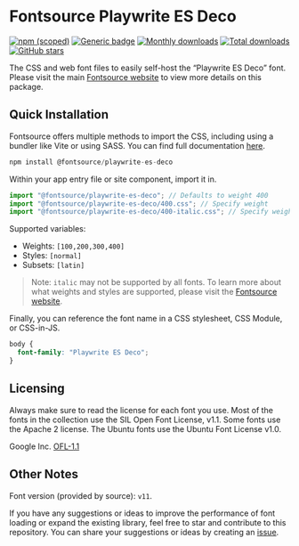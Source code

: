 # Fontsource Playwrite ES Deco

[![npm (scoped)](https://img.shields.io/npm/v/@fontsource/playwrite-es-deco?color=brightgreen)](https://www.npmjs.com/package/@fontsource/playwrite-es-deco) [![Generic badge](https://img.shields.io/badge/fontsource-passing-brightgreen)](https://github.com/fontsource/fontsource) [![Monthly downloads](https://badgen.net/npm/dm/@fontsource/playwrite-es-deco)](https://github.com/fontsource/fontsource) [![Total downloads](https://badgen.net/npm/dt/@fontsource/playwrite-es-deco)](https://github.com/fontsource/fontsource) [![GitHub stars](https://img.shields.io/github/stars/fontsource/fontsource.svg?style=social&label=Star)](https://github.com/fontsource/fontsource/stargazers)

The CSS and web font files to easily self-host the “Playwrite ES Deco” font. Please visit the main [Fontsource website](https://fontsource.org/fonts/playwrite-es-deco) to view more details on this package.

## Quick Installation

Fontsource offers multiple methods to import the CSS, including using a bundler like Vite or using SASS. You can find full documentation [here](https://fontsource.org/docs/getting-started/introduction).

```javascript
npm install @fontsource/playwrite-es-deco
```

Within your app entry file or site component, import it in.

```javascript
import "@fontsource/playwrite-es-deco"; // Defaults to weight 400
import "@fontsource/playwrite-es-deco/400.css"; // Specify weight
import "@fontsource/playwrite-es-deco/400-italic.css"; // Specify weight and style
```

Supported variables:
- Weights: `[100,200,300,400]`
- Styles: `[normal]`
- Subsets: `[latin]`

> Note: `italic` may not be supported by all fonts. To learn more about what weights and styles are supported, please visit the [Fontsource website](https://fontsource.org/fonts/playwrite-es-deco).

Finally, you can reference the font name in a CSS stylesheet, CSS Module, or CSS-in-JS.

```css
body {
  font-family: "Playwrite ES Deco";
}
```

## Licensing
Always make sure to read the license for each font you use. Most of the fonts in the collection use the SIL Open Font License, v1.1. Some fonts use the Apache 2 license. The Ubuntu fonts use the Ubuntu Font License v1.0.

Google Inc.
[OFL-1.1](http://scripts.sil.org/OFL)

## Other Notes
Font version (provided by source): `v11`.

If you have any suggestions or ideas to improve the performance of font loading or expand the existing library, feel free to star and contribute to this repository. You can share your suggestions or ideas by creating an [issue](https://github.com/fontsource/fontsource/issues).
